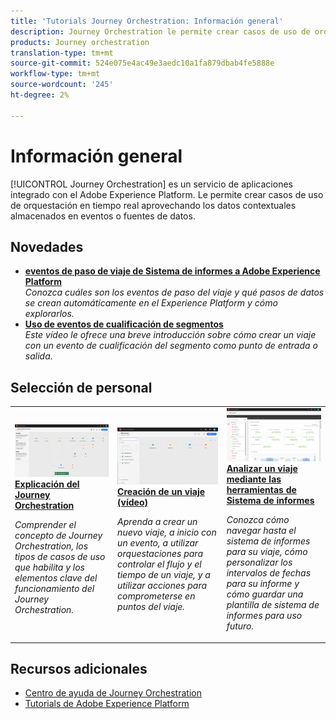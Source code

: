 ```yaml
---
title: 'Tutorials Journey Orchestration: Información general'
description: Journey Orchestration le permite crear casos de uso de orquestación en tiempo real aprovechando los datos contextuales almacenados en eventos o fuentes de datos
products: Journey orchestration
translation-type: tm+mt
source-git-commit: 524e075e4ac49e3aedc10a1fa879dbab4fe5888e
workflow-type: tm+mt
source-wordcount: '245'
ht-degree: 2%

---
```



# Información general

[!UICONTROL Journey Orchestration] es un servicio de aplicaciones integrado con el Adobe Experience Platform. Le permite crear casos de uso de orquestación en tiempo real aprovechando los datos contextuales almacenados en eventos o fuentes de datos.

## Novedades

* **[eventos de paso de viaje de Sistema de informes a Adobe Experience Platform](/help/how-to-find-help-with-journey-orchestration.md)**   <br>
   *Conozca cuáles son los eventos de paso del viaje y qué pasos de datos se crean automáticamente en el Experience Platform y cómo explorarlos.*
* **[Uso de eventos de cualificación de segmentos](help/using-segment-qualification-events.md)**   <br>
   *Este vídeo le ofrece una breve introducción sobre cómo crear un viaje con un evento de cualificación del segmento como punto de entrada o salida.*

## Selección de personal

<table>
<tr>
  <td>
    <a href="./understanding-journey-orchestration.md">
      <img alt="Explicación del Journey Orchestration" src="./assets/journey-orchestration-example.png"/>
    </a>
    <div>
      <a href="./understanding-journey-orchestration.md">
    <strong>Explicación del Journey Orchestration</strong>
    </a>
    </div>
    <p>
    <em>Comprender el concepto de Journey Orchestration, los tipos de casos de uso que habilita y los elementos clave del funcionamiento del Journey Orchestration.</em>
    <p>
  </td>
  <td>
    <a href="./create-a-journey.md">
        <img alt="Creación de un viaje (vídeo)" src="./assets/journey34.png"/>
    </a>
    <div>
      <a href="./create-a-journey.md">
    <strong>Creación de un viaje (vídeo)</strong>
    </a>
    </div>
    <p>
    <em>Aprenda a crear un nuevo viaje, a inicio con un evento, a utilizar orquestaciones para controlar el flujo y el tiempo de un viaje, y a utilizar acciones para comprometerse en puntos del viaje.</em>
    <p>
  </td>
  <td>
   <a href="./analyze-a-journey-via-reporting-tools.md">
      <img alt="Analizar un viaje mediante las herramientas de Sistema de informes" src="./assets/dynamic_report_journey_8.png" />
    </a>
    <div>
      <a href="./analyze-a-journey-via-reporting-tools.md">
    <strong>Analizar un viaje mediante las herramientas de Sistema de informes</strong>
    </a>
    </div>
    <p>
    <em>Conozca cómo navegar hasta el sistema de informes para su viaje, cómo personalizar los intervalos de fechas para su informe y cómo guardar una plantilla de sistema de informes para uso futuro. </em>
    <p>
  </td>
</tr>
</table>

## Recursos adicionales

* [Centro de ayuda de Journey Orchestration](https://docs.adobe.com/content/help/en/journeys/using/journey-orchestration-home.html)
* [Tutorials de Adobe Experience Platform](https://docs.adobe.com/content/help/en/platform-learn/tutorials/overview.html)

